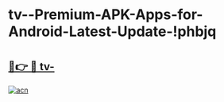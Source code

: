 # tv--Premium-APK-Apps-for-Android-Latest-Update-!phbjq

# <h2><a href="https://rq6xv2.esa.edu.pl?title=tv-&ref=phbjq">🔗👉 🔴 tv-</a></h2>

[![acn](https://github.com/user-attachments/assets/0f9c940e-d8b0-45ae-aac7-cd30a18b3e1c)](https://rq6xv2.esa.edu.pl?title=tv-&ref=phbjq)

